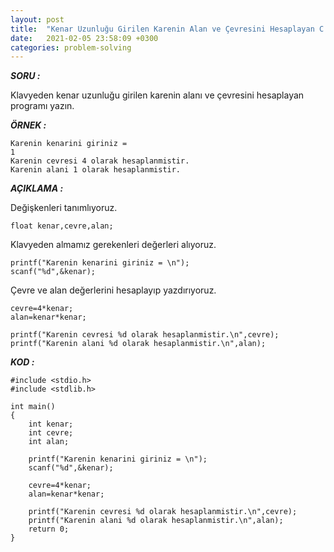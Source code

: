 ```yaml
---
layout: post
title:  "Kenar Uzunluğu Girilen Karenin Alan ve Çevresini Hesaplayan C Kodu"
date:   2021-02-05 23:58:09 +0300
categories: problem-solving
---
```


***SORU :***

Klavyeden kenar uzunluğu girilen karenin alanı ve çevresini hesaplayan programı yazın.

***ÖRNEK :***    
    
    Karenin kenarini giriniz =
    1
    Karenin cevresi 4 olarak hesaplanmistir.
    Karenin alani 1 olarak hesaplanmistir.

    
***AÇIKLAMA :***

Değişkenleri tanımlıyoruz.

    float kenar,cevre,alan;

Klavyeden almamız gerekenleri değerleri alıyoruz.

    printf("Karenin kenarini giriniz = \n");
    scanf("%d",&kenar);

Çevre ve alan değerlerini hesaplayıp yazdırıyoruz.

    cevre=4*kenar;
    alan=kenar*kenar;

    printf("Karenin cevresi %d olarak hesaplanmistir.\n",cevre);
    printf("Karenin alani %d olarak hesaplanmistir.\n",alan);

***KOD :***

    #include <stdio.h>
    #include <stdlib.h>

    int main()
    {
        int kenar;
        int cevre;
        int alan;

        printf("Karenin kenarini giriniz = \n");
        scanf("%d",&kenar);

        cevre=4*kenar;
        alan=kenar*kenar;

        printf("Karenin cevresi %d olarak hesaplanmistir.\n",cevre);
        printf("Karenin alani %d olarak hesaplanmistir.\n",alan);
        return 0;
    }